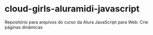 # cloud-girls-aluramidi-javascript
Repositório para arquivos do curso da Alura JavaScript para Web: Crie páginas dinâmicas
